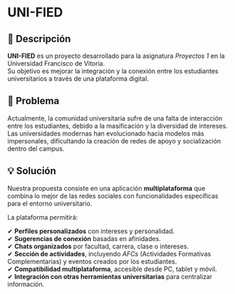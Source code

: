 # UNI-FIED

## 📌 Descripción  
**UNI-FIED** es un proyecto desarrollado para la asignatura *Proyectos 1* en la Universidad Francisco de Vitoria.  
Su objetivo es mejorar la integración y la conexión entre los estudiantes universitarios a través de una plataforma digital.

## 🚨 Problema  
Actualmente, la comunidad universitaria sufre de una falta de interacción entre los estudiantes, debido a la masificación y la diversidad de intereses.  
Las universidades modernas han evolucionado hacia modelos más impersonales, dificultando la creación de redes de apoyo y socialización dentro del campus.

## 💡 Solución  
Nuestra propuesta consiste en una aplicación **multiplataforma** que combina lo mejor de las redes sociales con funcionalidades específicas para el entorno universitario.  

La plataforma permitirá:  

✔ **Perfiles personalizados** con intereses y personalidad.  
✔ **Sugerencias de conexión** basadas en afinidades.  
✔ **Chats organizados** por facultad, carrera, clase o intereses.  
✔ **Sección de actividades**, incluyendo *AFCs* (Actividades Formativas Complementarias) y eventos creados por los estudiantes.  
✔ **Compatibilidad multiplataforma**, accesible desde PC, tablet y móvil.  
✔ **Integración con otras herramientas universitarias** para centralizar información.  
